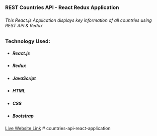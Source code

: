 <h3>REST Countries API - React Redux Application<h3>

<h6>This React.js Application displays key information of all countries using REST API & Redux</h6>

<h3>Technology Used:</h3>
<ul>
    <li>
        <h5>React.js</h5>
    </li>
    <li>
        <h5>Redux</h5>
    </li>
    <li>
        <h5>JavaScript</h5>
    </li>
    <li>
        <h5>HTML</h5>
    </li>
    <li>
        <h5>CSS</h5>
    </li>
    <li>
        <h5>Bootstrap</h5>
    </li>
    
</ul>
<a target="_blank" href="https://masrursakib-countries-rest-api-react-redux-application.netlify.app/">Live Website Link</a>
# countries-api-react-application
